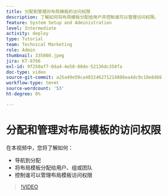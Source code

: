 ```yaml
---
title: 分配和管理对布局模板的访问权限
description: 了解如何将布局模板分配给用户并控制谁可以管理访问权限。
feature: System Setup and Administration
level: Intermediate
activity: deploy
type: Tutorial
team: Technical Marketing
role: Admin
thumbnail: 335080.jpeg
jira: KT-8766
exl-id: 9f250af7-0da4-4e50-80de-52136dc350fa
doc-type: video
source-git-commit: a25a49e59ca483246271214886ea4dc9c10e8d66
workflow-type: tm+mt
source-wordcount: '53'
ht-degree: 0%

---
```


# 分配和管理对布局模板的访问权限

在本视频中，您将了解如何：

* 导航到分配
* 将布局模板分配给用户、组或团队
* 控制谁可以管理布局模板访问权限

>[!VIDEO](https://video.tv.adobe.com/v/335080/?quality=12&learn=on)
